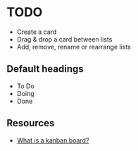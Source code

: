 # TODO

- Create a card
- Drag & drop a card between lists
- Add, remove, rename or rearrange lists

## Default headings

- To Do
- Doing
- Done

## Resources

- [What is a kanban board?](http://leankit.com/kanban/kanban-board/)